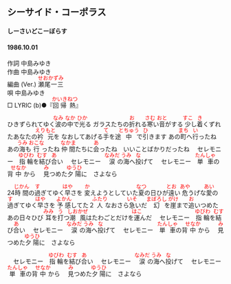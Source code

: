 <style type="text/css">
	ruby{
	    ruby-position: over;
	}
	ruby > rt{font-size: 12px;color:red;}
	p{font:16px;font-size: '楷体'}
</style>
## シーサイド・コーポラス
#### しーさいどこーぼらす
#### 1986.10.01


作詞        中島みゆき  
作曲        中島みゆき  
編曲 (Ver.) <ruby><rb>瀬尾一三</rb><rp>(</rp><rt>せおかずみ</rt><rp>)</rp></ruby>　　  
唄          中島みゆき  
□ LYRIC (b)●『<ruby><rb>回帰</rb><rp>(</rp><rt>かいき</rt><rp>)</rp></ruby><ruby><rb>熱</rb><rp>(</rp><rt>ねつ</rt><rp>)</rp></ruby>』  


ひきずられてゆく<ruby><rb>波</rb><rp>(</rp><rt>なみ</rt><rp>)</rp></ruby>の<ruby><rb>中</rb><rp>(</rp><rt>なか</rt><rp>)</rp></ruby>で<ruby><rb>光</rb><rp>(</rp><rt>ひか</rt><rp>)</rp></ruby>る
ガラスたちの<ruby><rb>折</rb><rp>(</rp><rt>お</rt><rp>)</rp></ruby>れる<ruby><rb>寒</rb><rp>(</rp><rt>さむ</rt><rp>)</rp></ruby>い<ruby><rb>音</rb><rp>(</rp><rt>おと</rt><rp>)</rp></ruby>がする
<ruby><rb>少</rb><rp>(</rp><rt>すこ</rt><rp>)</rp></ruby>し<ruby><rb>着</rb><rp>(</rp><rt>き</rt><rp>)</rp></ruby>くずれたあなたの<ruby><rb>衿元</rb><rp>(</rp><rt>えりもと</rt><rp>)</rp></ruby>を
なおしてあげる<ruby><rb>手</rb><rp>(</rp><rt>て</rt><rp>)</rp></ruby>を途<ruby><rb>中</rb><rp>(</rp><rt>とちゅう</rt><rp>)</rp></ruby>で<ruby><rb>引</rb><rp>(</rp><rt>ひ</rt><rp>)</rp></ruby>きます
あの<ruby><rb>町</rb><rp>(</rp><rt>まち</rt><rp>)</rp></ruby>へ<ruby><rb>行</rb><rp>(</rp><rt>い</rt><rp>)</rp></ruby>ったね　あの<ruby><rb>海</rb><rp>(</rp><rt>うみ</rt><rp>)</rp></ruby>も<ruby><rb>行</rb><rp>(</rp><rt>おこな</rt><rp>)</rp></ruby>ったね
<ruby><rb>仲間</rb><rp>(</rp><rt>なかま</rt><rp>)</rp></ruby>たちに<ruby><rb>会</rb><rp>(</rp><rt>あ</rt><rp>)</rp></ruby>ったね　いいことばかりだったね
　セレモニー　<ruby><rb>指輪</rb><rp>(</rp><rt>ゆびわ</rt><rp>)</rp></ruby>を<ruby><rb>結</rb><rp>(</rp><rt>むす</rt><rp>)</rp></ruby>び<ruby><rb>合</rb><rp>(</rp><rt>あ</rt><rp>)</rp></ruby>い
　セレモニー　<ruby><rb>涙</rb><rp>(</rp><rt>なみだ</rt><rp>)</rp></ruby>の<ruby><rb>海</rb><rp>(</rp><rt>うみ</rt><rp>)</rp></ruby>へ<ruby><rb>投</rb><rp>(</rp><rt>な</rt><rp>)</rp></ruby>げて
　セレモニー　<ruby><rb>単車</rb><rp>(</rp><rt>たんしゃ</rt><rp>)</rp></ruby>の背<ruby><rb>中</rb><rp>(</rp><rt>せなか</rt><rp>)</rp></ruby>から
　<ruby><rb>見</rb><rp>(</rp><rt>み</rt><rp>)</rp></ruby>つめた<ruby><rb>夕陽</rb><rp>(</rp><rt>ゆうひ</rt><rp>)</rp></ruby>に　さよなら

24<ruby><rb>時間</rb><rp>(</rp><rt>じかん</rt><rp>)</rp></ruby>の<ruby><rb>過</rb><rp>(</rp><rt>す</rt><rp>)</rp></ruby>ぎてゆく<ruby><rb>早</rb><rp>(</rp><rt>はや</rt><rp>)</rp></ruby>さを
<ruby><rb>変</rb><rp>(</rp><rt>か</rt><rp>)</rp></ruby>えようとしていた<ruby><rb>夏</rb><rp>(</rp><rt>なつ</rt><rp>)</rp></ruby>の日ひが<ruby><rb>遠</rb><rp>(</rp><rt>とお</rt><rp>)</rp></ruby>い
<ruby><rb>危</rb><rp>(</rp><rt>あや</rt><rp>)</rp></ruby>うげな<ruby><rb>愛</rb><rp>(</rp><rt>あい</rt><rp>)</rp></ruby>の<ruby><rb>過</rb><rp>(</rp><rt>す</rt><rp>)</rp></ruby>ぎてゆく<ruby><rb>早</rb><rp>(</rp><rt>はや</rt><rp>)</rp></ruby>さを
<ruby><rb>予感</rb><rp>(</rp><rt>よかん</rt><rp>)</rp></ruby>してた２<ruby><rb>人</rb><rp>(</rp><rt>ふたり</rt><rp>)</rp></ruby>なおさら<ruby><rb>急</rb><rp>(</rp><rt>いそ</rt><rp>)</rp></ruby>いだ
<ruby><rb>幻</rb><rp>(</rp><rt>まぼろし</rt><rp>)</rp></ruby>を<ruby><rb>崖</rb><rp>(</rp><rt>がけ</rt><rp>)</rp></ruby>まで<ruby><rb>追</rb><rp>(</rp><rt>お</rt><rp>)</rp></ruby>いつめたあの日々</rb><rp>(</rp><rt>ひび</rt><rp>)</rp></ruby>
<ruby><rb>耳</rb><rp>(</rp><rt>みみ</rt><rp>)</rp></ruby>を<ruby><rb>打</rb><rp>(</rp><rt>う</rt><rp>)</rp></ruby>つ<ruby><rb>潮風</rb><rp>(</rp><rt>しおかぜ</rt><rp>)</rp></ruby>はたわごとだけを<ruby><rb>運</rb><rp>(</rp><rt>はこ</rt><rp>)</rp></ruby>んだ
　セレモニー　<ruby><rb>指輪</rb><rp>(</rp><rt>ゆびわ</rt><rp>)</rp></ruby>を<ruby><rb>結</rb><rp>(</rp><rt>むす</rt><rp>)</rp></ruby>び<ruby><rb>合</rb><rp>(</rp><rt>あ</rt><rp>)</rp></ruby>い
　セレモニー　<ruby><rb>涙</rb><rp>(</rp><rt>なみだ</rt><rp>)</rp></ruby>の<ruby><rb>海</rb><rp>(</rp><rt>うみ</rt><rp>)</rp></ruby>へ<ruby><rb>投</rb><rp>(</rp><rt>な</rt><rp>)</rp></ruby>げて
　セレモニー　<ruby><rb>単車</rb><rp>(</rp><rt>たんしゃ</rt><rp>)</rp></ruby>の背<ruby><rb>中</rb><rp>(</rp><rt>せなか</rt><rp>)</rp></ruby>から
　<ruby><rb>見</rb><rp>(</rp><rt>み</rt><rp>)</rp></ruby>つめた<ruby><rb>夕陽</rb><rp>(</rp><rt>ゆうひ</rt><rp>)</rp></ruby>に　さよなら

　セレモニー　<ruby><rb>指輪</rb><rp>(</rp><rt>ゆびわ</rt><rp>)</rp></ruby>を<ruby><rb>結</rb><rp>(</rp><rt>むす</rt><rp>)</rp></ruby>び<ruby><rb>合</rb><rp>(</rp><rt>あ</rt><rp>)</rp></ruby>い
　セレモニー　<ruby><rb>涙</rb><rp>(</rp><rt>なみだ</rt><rp>)</rp></ruby>の<ruby><rb>海</rb><rp>(</rp><rt>うみ</rt><rp>)</rp></ruby>へ<ruby><rb>投</rb><rp>(</rp><rt>な</rt><rp>)</rp></ruby>げて
　セレモニー　<ruby><rb>単車</rb><rp>(</rp><rt>たんしゃ</rt><rp>)</rp></ruby>の背<ruby><rb>中</rb><rp>(</rp><rt>せなか</rt><rp>)</rp></ruby>から
　<ruby><rb>見</rb><rp>(</rp><rt>み</rt><rp>)</rp></ruby>つめた<ruby><rb>夕陽</rb><rp>(</rp><rt>ゆうひ</rt><rp>)</rp></ruby>に　さよなら